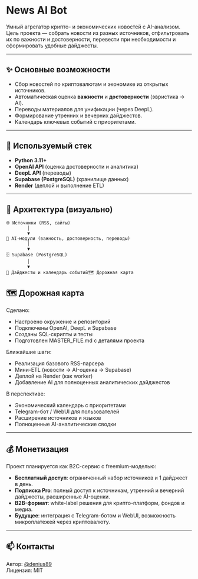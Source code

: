 # News AI Bot

Умный агрегатор крипто- и экономических новостей с AI-анализом.  
Цель проекта — собрать новости из разных источников, отфильтровать их по важности и достоверности, перевести при необходимости и сформировать удобные дайджесты.

---

## ✨ Основные возможности
- Сбор новостей по криптовалютам и экономике из открытых источников.
- Автоматическая оценка **важности** и **достоверности** (эвристика → AI).
- Переводы материалов для унификации (через DeepL).
- Формирование утренних и вечерних дайджестов.
- Календарь ключевых событий с приоритетами.

---

## 🧰 Используемый стек
- **Python 3.11+**
- **OpenAI API** (оценка достоверности и аналитика)
- **DeepL API** (переводы)
- **Supabase (PostgreSQL)** (хранилище данных)
- **Render** (деплой и выполнение ETL)

---

## 🔄 Архитектура (визуально)

```text
🌐 Источники (RSS, сайты)
        │
        ▼
🤖 AI-модули (важность, достоверность, переводы)
        │
        ▼
🗄️ Supabase (PostgreSQL)
        │
        ▼
📰 Дайджесты и календарь событий🗺 Дорожная карта
```
## 🗺 Дорожная карта
Сделано:
- Настроено окружение и репозиторий
- Подключены OpenAI, DeepL и Supabase
- Созданы SQL-скрипты и тесты
- Подготовлен MASTER_FILE.md с деталями проекта

Ближайшие шаги:
- Реализация базового RSS-парсера
- Мини-ETL (новости → AI-оценка → Supabase)
- Деплой на Render (как worker)
- Добавление AI для полноценных аналитических дайджестов

В перспективе:
- Экономический календарь с приоритетами
- Telegram-бот / WebUI для пользователей
- Расширение источников и языков
- Полноценные AI-аналитические сводки

---

## 💰 Монетизация

Проект планируется как B2C-сервис с freemium-моделью:

- **Бесплатный доступ**: ограниченный набор источников и 1 дайджест в день.
- **Подписка Pro**: полный доступ к источникам, утренний и вечерний дайджесты, расширенные AI-оценки.
- **B2B-формат**: white-label решения для крипто-платформ, фондов и медиа.
- **Будущее**: интеграция с Telegram-ботом и WebUI, возможность микроплатежей через криптовалюту.

---

## 📫 Контакты

Автор: [@denius89](https://github.com/denius89)  
Лицензия: MIT
